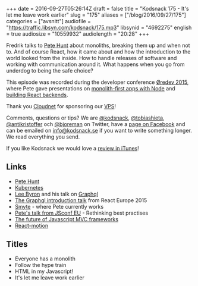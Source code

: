 +++
date = 2016-09-27T05:26:14Z
draft = false
title = "Kodsnack 175 - It's let me leave work earlier"
slug = "175"
aliases = ["/blog/2016/09/27/175"]
categories = ["avsnitt"]
audiofile = "https://traffic.libsyn.com/kodsnack/175.mp3"
libsynid = "4692275"
english = true
audiosize = "10559932"
audiolength = "20:28"
+++

Fredrik talks to [Pete Hunt](https://twitter.com/floydophone) about monoliths, breaking them up and when not to. And of course React, how it came about and how the introduction to the world looked from the inside. How to handle releases of software and working with communication around it. What happens when you go from underdog to being the safe choice?

This episode was recorded during the developer conference [Øredev 2015](https://vimeo.com/144824775), where Pete gave presentations on [monolith-first apps with Node](http://oredev.org/2015/sessions/monolith-first-apps-with-node-js) and [building React backends](http://oredev.org/2015/sessions/building-a-react-js-backend).

Thank you [Cloudnet](http://www.cloudnet.se) for sponsoring our [VPS](http://en.wikipedia.org/wiki/Virtual_private_server)!

Comments, questions or tips? We are [@kodsnack](https://www.twitter.com/kodsnack), [@tobiashieta](https://www.twitter.com/tobiashieta), [@antikristoffer](https://www.twitter.com/antikristoffer) och [@bjoreman](https://www.twitter.com/bjoreman) on Twitter, have a [page on Facebook](https://www.facebook.com/kodsnack) and can be emailed on [info@kodsnack.se](mailto:info@kodsnack.se) if you want to write something longer. We read everything you send.

If you like Kodsnack we would love a [review in iTunes](http://itunes.apple.com/se/podcast/kodsnack/id561631498?l=en)!

## Links ##
* [Pete Hunt](https://twitter.com/floydophone)
* [Kubernetes](http://kubernetes.io/)
* [Lee Byron](http://leebyron.com/) and his talk on [Graphql](https://en.wikipedia.org/wiki/GraphQL)
* [The Graphql introduction talk](https://www.youtube.com/watch?v=WQLzZf34FJ8) from React Europe 2015
* [Smyte](https://www.smyte.com/) - where Pete currently works
* [Pete's talk from JSconf EU](https://www.youtube.com/watch?v=x7cQ3mrcKaY) - Rethinking best practises
* [The future of Javascript MVC frameworks](http://swannodette.github.io/2013/12/17/the-future-of-javascript-mvcs)
* [React-motion](https://github.com/chenglou/react-motion)

## Titles ##
* Everyone has a monolith
* Follow the hype train
* HTML in my Javascript!
* It's let me leave work earlier